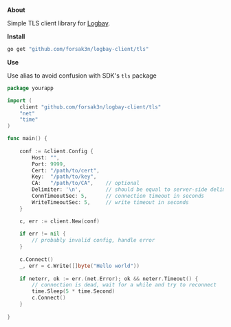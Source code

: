 **About**

Simple TLS client library for [Logbay](https://github.com/forsak3n/logbay).

**Install**

```bash
go get "github.com/forsak3n/logbay-client/tls"
```

**Use**

Use alias to avoid confusion with SDK's `tls` package

```go
package yourapp

import (
	client "github.com/forsak3n/logbay-client/tls"
	"net"
	"time"
)

func main() {
	
    conf := &client.Config {
        Host: "",
        Port: 9999,
        Cert: "/path/to/cert",
        Key:  "/path/to/key",
        CA:   "/path/to/CA",    // optional
        Delimiter: '\n',        // should be equal to server-side delimiter
        ConnTimeoutSec: 5,      // connection timeout in seconds
        WriteTimeoutSec: 5,     // write timeout in seconds
    }

    c, err := client.New(conf)
    
    if err != nil {
    	// probably invalid config, handle error
    }
    
    c.Connect()
    _, err = c.Write([]byte("Hello world"))
    
    if neterr, ok := err.(net.Error); ok && neterr.Timeout() {
        // connection is dead, wait for a while and try to reconnect
        time.Sleep(5 * time.Second)
        c.Connect()
    } 
    
}
```
